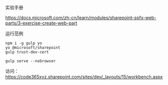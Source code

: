 实验手册

https://docs.microsoft.com/zh-cn/learn/modules/sharepoint-spfx-web-parts/3-exercise-create-web-part

运行范例
```
npm i -g gulp yo
yo @microsoft/sharepoint
gulp trust-dev-cert

gulp serve --nobrowser
```

访问：https://code365xyz.sharepoint.com/sites/dev/_layouts/15/workbench.aspx